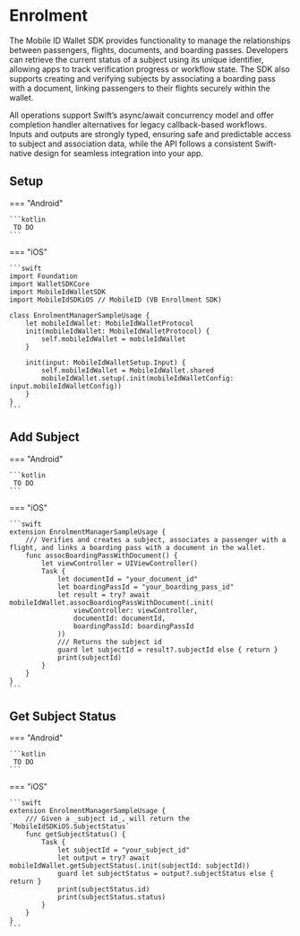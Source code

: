 # Enrolment

The Mobile ID Wallet SDK provides functionality to manage the relationships between passengers, flights, documents, and boarding passes. Developers can retrieve the current status of a subject using its unique identifier, allowing apps to track verification progress or workflow state. The SDK also supports creating and verifying subjects by associating a boarding pass with a document, linking passengers to their flights securely within the wallet. 

All operations support Swift’s async/await concurrency model and offer completion handler alternatives for legacy callback-based workflows. Inputs and outputs are strongly typed, ensuring safe and predictable access to subject and association data, while the API follows a consistent Swift-native design for seamless integration into your app.


## Setup

=== "Android"

    ```kotlin
	 TO DO
    ```

=== "iOS"

    ```swift
	import Foundation
	import WalletSDKCore
	import MobileIdWalletSDK
	import MobileIdSDKiOS // MobileID (VB Enrollment SDK)
	
	class EnrolmentManagerSampleUsage {
	    let mobileIdWallet: MobileIdWalletProtocol
	    init(mobileIdWallet: MobileIdWalletProtocol) {
	        self.mobileIdWallet = mobileIdWallet
	    }
	
	    init(input: MobileIdWalletSetup.Input) {
	        self.mobileIdWallet = MobileIdWallet.shared
	        mobileIdWallet.setup(.init(mobileIdWalletConfig: input.mobileIdWalletConfig))
	    }
	}
    ```

## Add Subject

=== "Android"

    ```kotlin
	 TO DO
    ```

=== "iOS"

    ```swift
	extension EnrolmentManagerSampleUsage {
	    /// Verifies and creates a subject, associates a passenger with a flight, and links a boarding pass with a document in the wallet.
	    func assocBoardingPassWithDocument() {
	        let viewController = UIViewController()
	        Task {
	            let documentId = "your_document_id"
	            let boardingPassId = "your_boarding_pass_id"
	            let result = try? await mobileIdWallet.assocBoardingPassWithDocument(.init(
	                viewController: viewController,
	                documentId: documentId,
	                boardingPassId: boardingPassId
	            ))
	            /// Returns the subject id
	            guard let subjectId = result?.subjectId else { return }
	            print(subjectId)
	        }
	    }
	}
    ```

## Get Subject Status

=== "Android"

    ```kotlin
	 TO DO
    ```

=== "iOS"

    ```swift
	extension EnrolmentManagerSampleUsage {
	    /// Given a _subject id_, will return the `MobileIdSDKiOS.SubjectStatus`
	    func getSubjectStatus() {
	        Task {
	            let subjectId = "your_subject_id"
	            let output = try? await mobileIdWallet.getSubjectStatus(.init(subjectId: subjectId))
	            guard let subjectStatus = output?.subjectStatus else { return }
	            print(subjectStatus.id)
	            print(subjectStatus.status)
	        }
	    }
	}
    ```